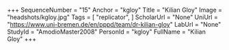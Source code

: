 +++
SequenceNumber = "15"
Anchor = "kgloy"
Title = "Kilian Gloy"
Image = "headshots/kgloy.jpg"
Tags = [ "replicator", ]
ScholarUrl = "None"
UniUrl = "https://www.uni-bremen.de/en/pppd/team/dr-kilian-gloy"
LabUrl = "None"
StudyId = "AmodioMaster2008"
PersonId = "kgloy"
FullName = "Kilian Gloy"
+++